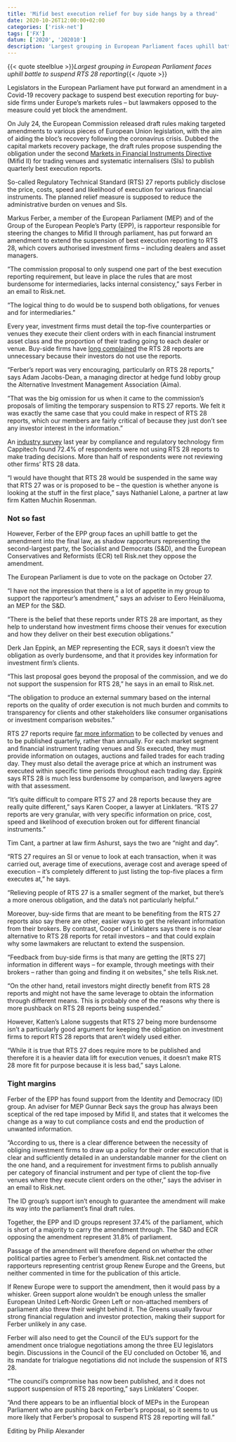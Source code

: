 ```yaml
---
title: 'Mifid best execution relief for buy side hangs by a thread'
date: 2020-10-26T12:00:00+02:00
categories: ['risk-net']
tags: ['FX']
datum: ['2020', '202010']
description: 'Largest grouping in European Parliament faces uphill battle to suspend RTS 28 reporting'
---
```


{{< quote steelblue >}}_Largest grouping in European Parliament faces uphill battle to suspend RTS 28 reporting_{{< /quote >}}

Legislators in the European Parliament have put forward an amendment in a Covid-19 recovery package to suspend best execution reporting for buy-side firms under Europe’s markets rules – but lawmakers opposed to the measure could yet block the amendment.

On July 24, the European Commission released draft rules making targeted amendments to various pieces of European Union legislation, with the aim of aiding the bloc’s recovery following the coronavirus crisis. Dubbed the capital markets recovery package, the draft rules propose suspending the obligation under the second [Markets in Financial Instruments Directive](https://www.fx-markets.com/topics/mifid-ii) (Mifid II) for trading venues and systematic internalisers (SIs) to publish quarterly best execution reports.

So-called Regulatory Technical Standard (RTS) 27 reports publicly disclose the price, costs, speed and likelihood of execution for various financial instruments. The planned relief measure is supposed to reduce the administrative burden on venues and SIs.

Markus Ferber, a member of the European Parliament (MEP) and of the Group of the European People’s Party (EPP), is rapporteur responsible for steering the changes to Mifid II through parliament, has put forward an amendment to extend the suspension of best execution reporting to RTS 28, which covers authorised investment firms – including dealers and asset managers.

“The commission proposal to only suspend one part of the best execution reporting requirement, but leave in place the rules that are most burdensome for intermediaries, lacks internal consistency,” says Ferber in an email to Risk.net.

“The logical thing to do would be to suspend both obligations, for venues and for intermediaries.”

Every year, investment firms must detail the top-five counterparties or venues they execute their client orders with in each financial instrument asset class and the proportion of their trading going to each dealer or venue. Buy-side firms have [long complained](https://www.fx-markets.com/regulation/7662961/buy-side-hopes-for-best-execution-reporting-carve-out) the RTS 28 reports are unnecessary because their investors do not use the reports.

“Ferber’s report was very encouraging, particularly on RTS 28 reports,” says Adam Jacobs-Dean, a managing director at hedge fund lobby group the Alternative Investment Management Association (Aima).

“That was the big omission for us when it came to the commission’s proposals of limiting the temporary suspension to RTS 27 reports. We felt it was exactly the same case that you could make in respect of RTS 28 reports, which our members are fairly critical of because they just don’t see any investor interest in the information.”

An [industry survey](https://cdn2.hubspot.net/hubfs/4718200/Cappitech%20MiFID%20II%20&%20Best%20Execution%20Industry%20Survey.pdf) last year by compliance and regulatory technology firm Cappitech found 72.4% of respondents were not using RTS 28 reports to make trading decisions. More than half of respondents were not reviewing other firms’ RTS 28 data.

“I would have thought that RTS 28 would be suspended in the same way that RTS 27 was or is proposed to be – the question is whether anyone is looking at the stuff in the first place,” says Nathaniel Lalone, a partner at law firm Katten Muchin Rosenman.

### Not so fast

However, Ferber of the EPP group faces an uphill battle to get the amendment into the final law, as shadow rapporteurs representing the second-largest party, the Socialist and Democrats (S&D), and the European Conservatives and Reformists (ECR) tell Risk.net they oppose the amendment.

The European Parliament is due to vote on the package on October 27.

“I have not the impression that there is a lot of appetite in my group to support the rapporteur’s amendment,” says an adviser to Eero Heinäluoma, an MEP for the S&D.

“There is the belief that these reports under RTS 28 are important, as they help to understand how investment firms choose their venues for execution and how they deliver on their best execution obligations.”

Derk Jan Eppink, an MEP representing the ECR, says it doesn’t view the obligation as overly burdensome, and that it provides key information for investment firm’s clients.

“This last proposal goes beyond the proposal of the commission, and we do not support the suspension for RTS 28,” he says in an email to Risk.net.

“The obligation to produce an external summary based on the internal reports on the quality of order execution is not much burden and commits to transparency for clients and other stakeholders like consumer organisations or investment comparison websites.”

RTS 27 reports require [far more information](https://www.risk.net/regulation/mifid/2432185/mifid-ii-threatens-best-execution-data-nightmare) to be collected by venues and to be published quarterly, rather than annually. For each market segment and financial instrument trading venues and SIs executed, they must provide information on outages, auctions and failed trades for each trading day. They must also detail the average price at which an instrument was executed within specific time periods throughout each trading day. Eppink says RTS 28 is much less burdensome by comparison, and lawyers agree with that assessment.

“It’s quite difficult to compare RTS 27 and 28 reports because they are really quite different,” says Karen Cooper, a lawyer at Linklaters. “RTS 27 reports are very granular, with very specific information on price, cost, speed and likelihood of execution broken out for different financial instruments.”

Tim Cant, a partner at law firm Ashurst, says the two are “night and day”.

“RTS 27 requires an SI or venue to look at each transaction, when it was carried out, average time of executions, average cost and average speed of execution – it’s completely different to just listing the top-five places a firm executes at,” he says.

“Relieving people of RTS 27 is a smaller segment of the market, but there’s a more onerous obligation, and the data’s not particularly helpful.”

Moreover, buy-side firms that are meant to be benefiting from the RTS 27 reports also say there are other, easier ways to get the relevant information from their brokers. By contrast, Cooper of Linklaters says there is no clear alternative to RTS 28 reports for retail investors – and that could explain why some lawmakers are reluctant to extend the suspension.

“Feedback from buy-side firms is that many are getting the [RTS 27] information in different ways – for example, through meetings with their brokers – rather than going and finding it on websites,” she tells Risk.net.

“On the other hand, retail investors might directly benefit from RTS 28 reports and might not have the same leverage to obtain the information through different means. This is probably one of the reasons why there is more pushback on RTS 28 reports being suspended.”

However, Katten’s Lalone suggests that RTS 27 being more burdensome isn’t a particularly good argument for keeping the obligation on investment firms to report RTS 28 reports that aren’t widely used either.

“While it is true that RTS 27 does require more to be published and therefore it is a heavier data lift for execution venues, it doesn’t make RTS 28 more fit for purpose because it is less bad,” says Lalone.

### Tight margins

Ferber of the EPP has found support from the Identity and Democracy (ID) group. An adviser for MEP Gunnar Beck says the group has always been sceptical of the red tape imposed by Mifid II, and states that it welcomes the change as a way to cut compliance costs and end the production of unwanted information.

“According to us, there is a clear difference between the necessity of obliging investment firms to draw up a policy for their order execution that is clear and sufficiently detailed in an understandable manner for the client on the one hand, and a requirement for investment firms to publish annually per category of financial instrument and per type of client the top-five venues where they execute client orders on the other,” says the adviser in an email to Risk.net.

The ID group’s support isn’t enough to guarantee the amendment will make its way into the parliament’s final draft rules.

Together, the EPP and ID groups represent 37.4% of the parliament, which is short of a majority to carry the amendment through. The S&D and ECR opposing the amendment represent 31.8% of parliament.

Passage of the amendment will therefore depend on whether the other political parties agree to Ferber’s amendment. Risk.net contacted the rapporteurs representing centrist group Renew Europe and the Greens, but neither commented in time for the publication of this article.

If Renew Europe were to support the amendment, then it would pass by a whisker. Green support alone wouldn’t be enough unless the smaller European United Left-Nordic Green Left or non-attached members of parliament also threw their weight behind it. The Greens usually favour strong financial regulation and investor protection, making their support for Ferber unlikely in any case.

Ferber will also need to get the Council of the EU’s support for the amendment once trialogue negotiations among the three EU legislators begin. Discussions in the Council of the EU concluded on October 16, and its mandate for trialogue negotiations did not include the suspension of RTS 28.

“The council’s compromise has now been published, and it does not support suspension of RTS 28 reporting,” says Linklaters’ Cooper.

“And there appears to be an influential block of MEPs in the European Parliament who are pushing back on Ferber’s proposal, so it seems to us more likely that Ferber’s proposal to suspend RTS 28 reporting will fall.”

Editing by Philip Alexander


